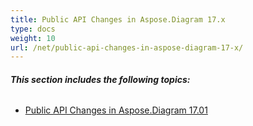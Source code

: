 ```yaml
---
title: Public API Changes in Aspose.Diagram 17.x
type: docs
weight: 10
url: /net/public-api-changes-in-aspose-diagram-17-x/
---
```


###### **This section includes the following topics:**
- [Public API Changes in Aspose.Diagram 17.01](/diagram/net/public-api-changes-in-aspose-diagram-17-01/)
